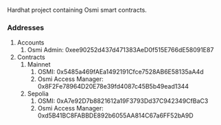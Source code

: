 Hardhat project containing Osmi smart contracts.

### Addresses

1. Accounts
   1. Osmi Admin: 0xee90252d437d471383AeD0f515E766dE58091E87
 1. Contracts
      1. Mainnet
         1. OSMI: 0x5485a469fAEa1492191Cfce7528AB6E58135aA4d
         1. Osmi Access Manager: 0x8F2Fe78964D20E78e39fd4087c45B5b49ead1344
      1. Sepolia
         1. OSMI: 0xA7e92D7b8821612a19F3793Dd37C942349CfBaC3
         1. Osmi Access Manager: 0xd5B41BC8FABBDE892b6055AA814C67a6FF52bA9D
    
